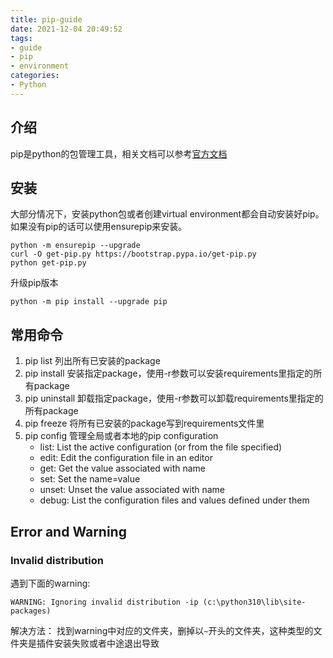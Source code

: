 ```yaml
---
title: pip-guide
date: 2021-12-04 20:49:52
tags:
- guide
- pip
- environment
categories:
- Python
---
```


## 介绍
pip是python的包管理工具，相关文档可以参考[官方文档](https://pip.pypa.io/en/stable/)

## 安装
大部分情况下，安装python包或者创建virtual environment都会自动安装好pip。
如果没有pip的话可以使用ensurepip来安装。
```shell
python -m ensurepip --upgrade
curl -O get-pip.py https://bootstrap.pypa.io/get-pip.py
python get-pip.py
```
升级pip版本
```shell
python -m pip install --upgrade pip
```

## 常用命令
1. pip list
   列出所有已安装的package
2. pip install
   安装指定package，使用-r参数可以安装requirements里指定的所有package
3. pip uninstall
   卸载指定package，使用-r参数可以卸载requirements里指定的所有package
4. pip freeze
   将所有已安装的package写到requirements文件里
5. pip config
   管理全局或者本地的pip configuration
   * list: List the active configuration (or from the file specified)
   * edit: Edit the configuration file in an editor
   * get: Get the value associated with name
   * set: Set the name=value
   * unset: Unset the value associated with name
   * debug: List the configuration files and values defined under them



## Error and Warning
### Invalid distribution
遇到下面的warning:
```shell
WARNING: Ignoring invalid distribution -ip (c:\python310\lib\site-packages)
```
解决方法：
找到warning中对应的文件夹，删掉以`~`开头的文件夹，这种类型的文件夹是插件安装失败或者中途退出导致
